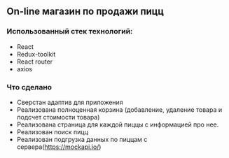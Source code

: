 ## On-line магазин по продажи пицц

### Использованный стек технологий:
- React
- Redux-toolkit
- React router
- axios

### Что сделано
- Сверстан адаптив для приложения
- Реализована полноценная корзина (добавление, удаление товара и подсчет стоимости товара)
- Реализована страница для каждой пиццы с информацией про нее.
- Реализован поиск пицц
- Реализован подгрузка данных по пиццам с сервера(https://mockapi.io/)




